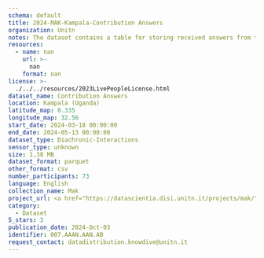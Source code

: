 ```yaml
---
schema: default
title: 2024-MAK-Kampala-Contribution Answers
organization: Unitn
notes: The dataset contains a table for storing received answers from the user to the different types of contributions such as tasks for random time questions and time diaries for fixed frequency questions.  It is part of the Makerere data collection, which contains data about the everyday life activities of students coming from Makerere University located in Uganda. The data were collected via questionnaires, data coming from 30 smartphone sensors associated to thousand self-reported annotations over a period of 8 weeks.
resources:
  - name: nan
    url: >-
      nan
    format: nan
license: >-
  ./../../resources/2023LivePeopleLicense.html
dataset_name: Contribution Answers
location: Kampala (Uganda)
latitude_map: 0.335
longitude_map: 32.56
start_date: 2024-03-18 00:00:00
end_date: 2024-05-13 00:00:00
dataset_type: Diachronic-Interactions
sensor_type: unknown
size: 1,38 MB
dataset_format: parquet
other_format: csv
number_participants: 73
language: English
collection_name: Mak
project_url: <a href="https://datascientia.disi.unitn.it/projects/mak/">https://datascientia.disi.unitn.it/projects/mak/</a>
category:
  - Dataset
5_stars: 3
publication_date: 2024-Oct-03
identifier: 007.AAAN.AAN.AB
request_contact: datadistribution.knowdive@unitn.it
---
```

